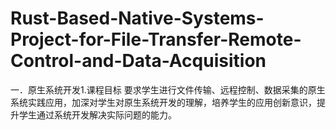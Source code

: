 # Rust-Based-Native-Systems-Project-for-File-Transfer-Remote-Control-and-Data-Acquisition
一．原生系统开发1.课程目标 要求学生进行文件传输、远程控制、数据采集的原生系统实践应用，加深对学生对原生系统开发的理解，培养学生的应用创新意识，提升学生通过系统开发解决实际问题的能力。
